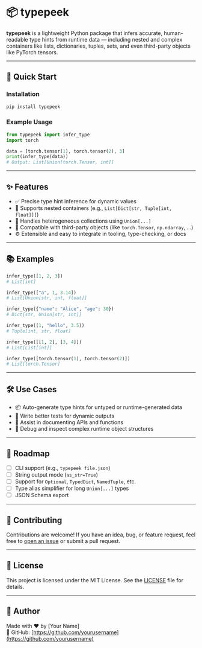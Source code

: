 # 📦 typepeek

**typepeek** is a lightweight Python package that infers accurate, human-readable type hints from runtime data — including nested and complex containers like lists, dictionaries, tuples, sets, and even third-party objects like PyTorch tensors.

---

## 🚀 Quick Start

### Installation

```bash
pip install typepeek
```

### Example Usage

```python
from typepeek import infer_type
import torch

data = [torch.tensor(1), torch.tensor(2), 3]
print(infer_type(data))
# Output: List[Union[torch.Tensor, int]]
```

---

## ✨ Features

- ✅ Precise type hint inference for dynamic values
- 🔁 Supports nested containers (e.g., `List[Dict[str, Tuple[int, float]]]`)
- 🧠 Handles heterogeneous collections using `Union[...]`
- 🧹 Compatible with third-party objects (like `torch.Tensor`, `np.ndarray`, ...)
- ⚙️ Extensible and easy to integrate in tooling, type-checking, or docs

---

## 📚 Examples

```python
infer_type([1, 2, 3])
# List[int]

infer_type(["a", 1, 3.14])
# List[Union[str, int, float]]

infer_type({"name": "Alice", "age": 30})
# Dict[str, Union[str, int]]

infer_type((1, "hello", 3.5))
# Tuple[int, str, float]

infer_type([[1, 2], [3, 4]])
# List[List[int]]

infer_type([torch.tensor(1), torch.tensor(2)])
# List[torch.Tensor]
```

---

## 🛠 Use Cases

- 📦 Auto-generate type hints for untyped or runtime-generated data
- 🧪 Write better tests for dynamic outputs
- 📄 Assist in documenting APIs and functions
- 🧠 Debug and inspect complex runtime object structures

---

## 🔮 Roadmap

- [ ] CLI support (e.g., `typepeek file.json`)
- [ ] String output mode (`as_str=True`)
- [ ] Support for `Optional`, `TypedDict`, `NamedTuple`, etc.
- [ ] Type alias simplifier for long `Union[...]` types
- [ ] JSON Schema export

---

## 🙌 Contributing

Contributions are welcome! If you have an idea, bug, or feature request, feel free to [open an issue](https://github.com/yourusername/typepeek/issues) or submit a pull request.

---

## 📄 License

This project is licensed under the MIT License. See the [LICENSE](./LICENSE) file for details.

---

## 👤 Author

Made with ❤️ by [Your Name]  
🔗 GitHub: [https://github.com/yourusername](https://github.com/yourusername)